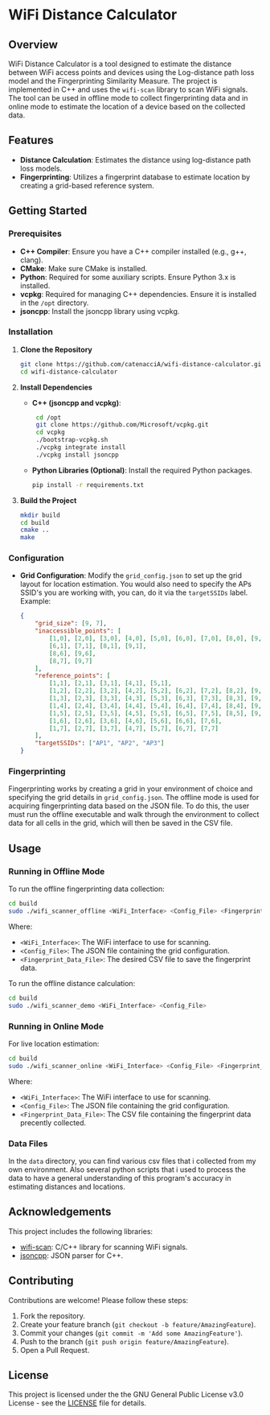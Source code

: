 # WiFi Distance Calculator

## Overview
WiFi Distance Calculator is a tool designed to estimate the distance between WiFi access points and devices using the Log-distance path loss model and the Fingerprinting Similarity Measure. The project is implemented in C++ and uses the `wifi-scan` library to scan WiFi signals. The tool can be used in offline mode to collect fingerprinting data and in online mode to estimate the location of a device based on the collected data.

## Features
- **Distance Calculation**: Estimates the distance using log-distance path loss models.
- **Fingerprinting**: Utilizes a fingerprint database to estimate location by creating a grid-based reference system.


## Getting Started

### Prerequisites
- **C++ Compiler**: Ensure you have a C++ compiler installed (e.g., g++, clang).
- **CMake**: Make sure CMake is installed.
- **Python**: Required for some auxiliary scripts. Ensure Python 3.x is installed.
- **vcpkg**: Required for managing C++ dependencies. Ensure it is installed in the `/opt` directory.
- **jsoncpp**: Install the jsoncpp library using vcpkg.

### Installation

1. **Clone the Repository**
   ```sh
   git clone https://github.com/catenacciA/wifi-distance-calculator.git
   cd wifi-distance-calculator
   ```

2. **Install Dependencies**
   - **C++ (jsoncpp and vcpkg)**:
       ```sh
        cd /opt
        git clone https://github.com/Microsoft/vcpkg.git
        cd vcpkg
        ./bootstrap-vcpkg.sh
        ./vcpkg integrate install
        ./vcpkg install jsoncpp
      ```
   - **Python Libraries (Optional)**: Install the required Python packages.
     ```sh
     pip install -r requirements.txt
     ```

3. **Build the Project**
   ```sh
   mkdir build
   cd build
   cmake ..
   make
   ```

### Configuration
- **Grid Configuration**: Modify the `grid_config.json` to set up the grid layout for location estimation. You would also need to specify the APs SSID's you are working with, you can, do it via the `targetSSIDs` label. Example:
  
  ```json
  {
      "grid_size": [9, 7],
      "inaccessible_points": [
          [1,0], [2,0], [3,0], [4,0], [5,0], [6,0], [7,0], [8,0], [9,0],
          [6,1], [7,1], [8,1], [9,1],
          [8,6], [9,6],
          [8,7], [9,7]
      ],
      "reference_points": [
          [1,1], [2,1], [3,1], [4,1], [5,1],
          [1,2], [2,2], [3,2], [4,2], [5,2], [6,2], [7,2], [8,2], [9,2],
          [1,3], [2,3], [3,3], [4,3], [5,3], [6,3], [7,3], [8,3], [9,3],
          [1,4], [2,4], [3,4], [4,4], [5,4], [6,4], [7,4], [8,4], [9,4],
          [1,5], [2,5], [3,5], [4,5], [5,5], [6,5], [7,5], [8,5], [9,5],
          [1,6], [2,6], [3,6], [4,6], [5,6], [6,6], [7,6],
          [1,7], [2,7], [3,7], [4,7], [5,7], [6,7], [7,7]
      ],
      "targetSSIDs": ["AP1", "AP2", "AP3"]
  }
  ```

### Fingerprinting
Fingerprinting works by creating a grid in your environment of choice and specifying the grid details in `grid_config.json`. The offline mode is used for acquiring fingerprinting data based on the JSON file. To do this, the user must run the offline executable and walk through the environment to collect data for all cells in the grid, which will then be saved in the CSV file.

## Usage

### Running in Offline Mode
To run the offline fingerprinting data collection:
```sh
cd build
sudo ./wifi_scanner_offline <WiFi_Interface> <Config_File> <Fingerprint_Data_File>
```
Where:
- `<WiFi_Interface>`: The WiFi interface to use for scanning.
- `<Config_File>`: The JSON file containing the grid configuration.
- `<Fingerprint_Data_File>`: The desired CSV file to save the fingerprint data.

To run the offline distance calculation:
```sh
cd build
sudo ./wifi_scanner_demo <WiFi_Interface> <Config_File>
```

### Running in Online Mode
For live location estimation:
```sh
cd build
sudo ./wifi_scanner_online <WiFi_Interface> <Config_File> <Fingerprint_Data_File>
```
Where:
- `<WiFi_Interface>`: The WiFi interface to use for scanning.
- `<Config_File>`: The JSON file containing the grid configuration.
- `<Fingerprint_Data_File>`: The CSV file containing the fingerprint data precently collected.

### Data Files
In the `data` directory, you can find various csv files that i collected from my own environment. Also several python scripts that i used to process the data to have a general understanding of this program's accuracy in estimating distances and locations.

## Acknowledgements
This project includes the following libraries:
- [wifi-scan](https://github.com/bmegli/wifi-scan): C/C++ library for scanning WiFi signals.
- [jsoncpp](https://github.com/open-source-parsers/jsoncpp): JSON parser for C++.

## Contributing
Contributions are welcome! Please follow these steps:

1. Fork the repository.
2. Create your feature branch (`git checkout -b feature/AmazingFeature`).
3. Commit your changes (`git commit -m 'Add some AmazingFeature'`).
4. Push to the branch (`git push origin feature/AmazingFeature`).
5. Open a Pull Request.

## License
This project is licensed under the the GNU General Public License v3.0 License - see the [LICENSE](LICENSE) file for details.
